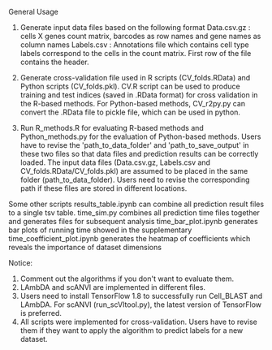 General Usage
1. Generate input data files based on the following format
Data.csv.gz : cells X genes count matrix, barcodes as row names and gene names as column names
Labels.csv : Annotations file which contains cell type labels correspond to the cells in the count matrix. First row of the file contains the header.

2. Generate cross-validation file used in R scripts (CV_folds.RData) and Python scripts (CV_folds.pkl). CV.R script can be used to produce training and test indices (saved in .RData format) for cross validation in the R-based methods. For Python-based methods, CV_r2py.py can convert the .RData file to pickle file, which can be used in python.

3. Run R_methods.R for evaluating R-based methods and Python_methods.py for the evaluation of Python-based methods. Users have to revise the 'path_to_data_folder' and 'path_to_save_output' in these two files so that data files and prediction results can be correctly loaded. The input data files (Data.csv.gz, Labels.csv and CV_folds.RData/CV_folds.pkl) are assumed to be placed in the same folder (path_to_data_folder). Users need to revise the corresponding path if these files are stored in different locations.

Some other scripts
results_table.ipynb can combine all prediction result files to a single tsv table.
time_sim.py combines all prediction time files together and generates files for subsequent analysis
time_bar_plot.ipynb generates bar plots of running time showed in the supplementary
time_coefficient_plot.ipynb generates the heatmap of coefficients which reveals the importance of dataset dimensions


Notice:
1. Comment out the algorithms if you don't want to evaluate them.
2. LAmbDA and scANVI are implemented in different files.
3. Users need to install TensorFlow 1.8 to successfully run Cell_BLAST and LAmbDA. For scANVI (run_scVItool.py), the latest version of TensorFlow is preferred.
4. All scripts were implemented for cross-validation. Users have to revise them if they want to apply the algorithm to predict labels for a new dataset.
